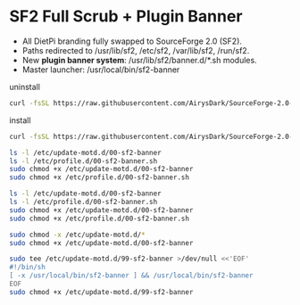 # SF2 Full Scrub + Plugin Banner
- All DietPi branding fully swapped to SourceForge 2.0 (SF2).
- Paths redirected to /usr/lib/sf2, /etc/sf2, /var/lib/sf2, /run/sf2.
- New **plugin banner system**: /usr/lib/sf2/banner.d/*.sh modules.
- Master launcher: /usr/local/bin/sf2-banner
  
uninstall
```Bash
curl -fsSL https://raw.githubusercontent.com/AirysDark/SourceForge-2.0-banner/main/uninstall-sf2.sh | sudo bash
```
install
```bash
curl -fsSL https://raw.githubusercontent.com/AirysDark/SourceForge-2.0-banner/main/install-sf2-complete.sh | sudo bash
```
```bash
ls -l /etc/update-motd.d/00-sf2-banner
ls -l /etc/profile.d/00-sf2-banner.sh
sudo chmod +x /etc/update-motd.d/00-sf2-banner
sudo chmod +x /etc/profile.d/00-sf2-banner.sh
```
```bash
ls -l /etc/update-motd.d/00-sf2-banner
ls -l /etc/profile.d/00-sf2-banner.sh
sudo chmod +x /etc/update-motd.d/00-sf2-banner
sudo chmod +x /etc/profile.d/00-sf2-banner.sh
```
```bash
sudo chmod -x /etc/update-motd.d/*
sudo chmod +x /etc/update-motd.d/00-sf2-banner
```
```bash
sudo tee /etc/update-motd.d/99-sf2-banner >/dev/null <<'EOF'
#!/bin/sh
[ -x /usr/local/bin/sf2-banner ] && /usr/local/bin/sf2-banner
EOF
sudo chmod +x /etc/update-motd.d/99-sf2-banner
```
